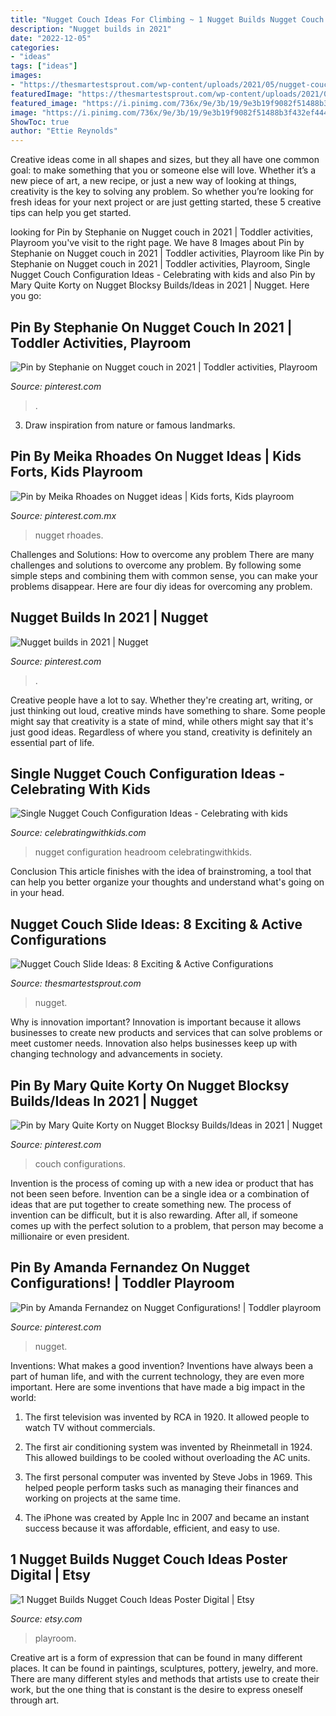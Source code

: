 ```yaml
---
title: "Nugget Couch Ideas For Climbing ~ 1 Nugget Builds Nugget Couch Ideas Poster Digital"
description: "Nugget builds in 2021"
date: "2022-12-05"
categories:
- "ideas"
tags: ["ideas"]
images:
- "https://thesmartestsprout.com/wp-content/uploads/2021/05/nugget-couch-slide-ideas-980x653.jpg"
featuredImage: "https://thesmartestsprout.com/wp-content/uploads/2021/05/nugget-couch-slide-ideas-980x653.jpg"
featured_image: "https://i.pinimg.com/736x/9e/3b/19/9e3b19f9082f51488b3f432ef4445cc7.jpg"
image: "https://i.pinimg.com/736x/9e/3b/19/9e3b19f9082f51488b3f432ef4445cc7.jpg"
ShowToc: true
author: "Ettie Reynolds"
---
```



Creative ideas come in all shapes and sizes, but they all have one common goal: to make something that you or someone else will love. Whether it’s a new piece of art, a new recipe, or just a new way of looking at things, creativity is the key to solving any problem. So whether you’re looking for fresh ideas for your next project or are just getting started, these 5 creative tips can help you get started.

	

		
looking for Pin by Stephanie on Nugget couch in 2021 | Toddler activities, Playroom you've visit to the right page. We have 8 Images about Pin by Stephanie on Nugget couch in 2021 | Toddler activities, Playroom like Pin by Stephanie on Nugget couch in 2021 | Toddler activities, Playroom, Single Nugget Couch Configuration Ideas - Celebrating with kids and also Pin by Mary Quite Korty on Nugget Blocksy Builds/Ideas in 2021 | Nugget. Here you go:
		
    
## Pin By Stephanie On Nugget Couch In 2021 | Toddler Activities, Playroom

<img loading=lazy src="https://i.pinimg.com/736x/cb/fb/31/cbfb31cf33999796385dd4488f7f9d05.jpg" onerror="this.onerror=null;this.src='https://tse4.mm.bing.net/th?id=OIP.v85xBLRQU0tXDx24jGyMWgHaJV&amp;pid=15.1';" alt="Pin by Stephanie on Nugget couch in 2021 | Toddler activities, Playroom">

_Source: pinterest.com_

>. 

	

3. Draw inspiration from nature or famous landmarks.

    
## Pin By Meika Rhoades On Nugget Ideas | Kids Forts, Kids Playroom

<img loading=lazy src="https://i.pinimg.com/736x/6e/b9/08/6eb908c7a008d62d581611a35610a725.jpg" onerror="this.onerror=null;this.src='https://tse2.mm.bing.net/th?id=OIP.ZPXfWn1m5HrFUsOmH2onlQHaNK&amp;pid=15.1';" alt="Pin by Meika Rhoades on Nugget ideas | Kids forts, Kids playroom">

_Source: pinterest.com.mx_

>nugget rhoades. 

	

Challenges and Solutions: How to overcome any problem
There are many challenges and solutions to overcome any problem. By following some simple steps and combining them with common sense, you can make your problems disappear. Here are four diy ideas for overcoming any problem.

    
## Nugget Builds In 2021 | Nugget

<img loading=lazy src="https://i.pinimg.com/736x/9e/3b/19/9e3b19f9082f51488b3f432ef4445cc7.jpg" onerror="this.onerror=null;this.src='https://tse2.mm.bing.net/th?id=OIP.5HZSvNKZr50C02v7itFOzAHaJZ&amp;pid=15.1';" alt="Nugget builds in 2021 | Nugget">

_Source: pinterest.com_

>. 

	

Creative people have a lot to say. Whether they're creating art, writing, or just thinking out loud, creative minds have something to share. Some people might say that creativity is a state of mind, while others might say that it's just good ideas. Regardless of where you stand, creativity is definitely an essential part of life.

    
## Single Nugget Couch Configuration Ideas - Celebrating With Kids

<img loading=lazy src="https://celebratingwithkids.com/wp-content/uploads/2021/07/Charleston-Crafted-08.jpg" onerror="this.onerror=null;this.src='https://tse3.mm.bing.net/th?id=OIP.aa9oybKBF-QKS8T5QT-IhgHaFN&amp;pid=15.1';" alt="Single Nugget Couch Configuration Ideas - Celebrating with kids">

_Source: celebratingwithkids.com_

>nugget configuration headroom celebratingwithkids. 

	

Conclusion
This article finishes with the idea of brainstroming, a tool that can help you better organize your thoughts and understand what's going on in your head.

    
## Nugget Couch Slide Ideas: 8 Exciting &amp; Active Configurations

<img loading=lazy src="https://thesmartestsprout.com/wp-content/uploads/2021/05/nugget-couch-slide-ideas-980x653.jpg" onerror="this.onerror=null;this.src='https://tse2.mm.bing.net/th?id=OIP.ZKeUmYEOdHbXydxUn6sE2gHaE7&amp;pid=15.1';" alt="Nugget Couch Slide Ideas: 8 Exciting &amp; Active Configurations">

_Source: thesmartestsprout.com_

>nugget. 

	

Why is innovation important?
Innovation is important because it allows businesses to create new products and services that can solve problems or meet customer needs. Innovation also helps businesses keep up with changing technology and advancements in society.

    
## Pin By Mary Quite Korty On Nugget Blocksy Builds/Ideas In 2021 | Nugget

<img loading=lazy src="https://i.pinimg.com/736x/5e/b0/ca/5eb0ca22f684010de98e0c08c8364a95.jpg" onerror="this.onerror=null;this.src='https://tse4.mm.bing.net/th?id=OIP.29uTuX6qz5Pw6V_E_sVPCgHaKT&amp;pid=15.1';" alt="Pin by Mary Quite Korty on Nugget Blocksy Builds/Ideas in 2021 | Nugget">

_Source: pinterest.com_

>couch configurations. 

	

Invention is the process of coming up with a new idea or product that has not been seen before. Invention can be a single idea or a combination of ideas that are put together to create something new. The process of invention can be difficult, but it is also rewarding. After all, if someone comes up with the perfect solution to a problem, that person may become a millionaire or even president.

    
## Pin By Amanda Fernandez On Nugget Configurations! | Toddler Playroom

<img loading=lazy src="https://i.pinimg.com/736x/53/27/33/532733e3fdf970d85d29c4c36e7eea05.jpg" onerror="this.onerror=null;this.src='https://tse4.mm.bing.net/th?id=OIP.gpXqmr8yKjYL9_g4aZTPBQHaFj&amp;pid=15.1';" alt="Pin by Amanda Fernandez on Nugget Configurations! | Toddler playroom">

_Source: pinterest.com_

>nugget. 

	

Inventions: What makes a good invention?
Inventions have always been a part of human life, and with the current technology, they are even more important. Here are some inventions that have made a big impact in the world:
1. The first television was invented by RCA in 1920. It allowed people to watch TV without commercials.

2. The first air conditioning system was invented by Rheinmetall in 1924. This allowed buildings to be cooled without overloading the AC units.

3. The first personal computer was invented by Steve Jobs in 1969. This helped people perform tasks such as managing their finances and working on projects at the same time.

4. The iPhone was created by Apple Inc in 2007 and became an instant success because it was affordable, efficient, and easy to use.

    
## 1 Nugget Builds Nugget Couch Ideas Poster Digital | Etsy

<img loading=lazy src="https://i.etsystatic.com/26974341/r/il/7ad4a8/2896279899/il_fullxfull.2896279899_rgvk.jpg" onerror="this.onerror=null;this.src='https://tse3.mm.bing.net/th?id=OIP.8oMyflljPQm7-h8_hJfnaAHaJQ&amp;pid=15.1';" alt="1 Nugget Builds Nugget Couch Ideas Poster Digital | Etsy">

_Source: etsy.com_

>playroom. 

	

Creative art is a form of expression that can be found in many different places. It can be found in paintings, sculptures, pottery, jewelry, and more. There are many different styles and methods that artists use to create their work, but the one thing that is constant is the desire to express oneself through art.

